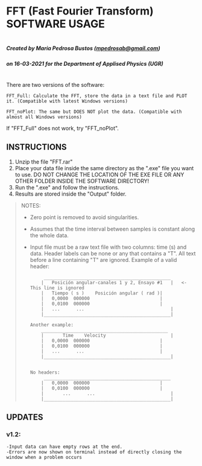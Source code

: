
#        
#		FFT (Fast Fourier Transform) SOFTWARE USAGE
#		
#		
##### Created by Maria Pedrosa Bustos (mpedrosab@gmail.com)
#####
#####   on 16-03-2021 for the Department of Applised Physics (UGR)
#	


There are two versions of the software:

	FFT_Full: Calculate the FFT, store the data in a text file and PLOT it. (Compatible with latest Windows versions) 
	
	FFT_noPlot: The same but DOES NOT plot the data. (Compatible with almost all Windows versions)
	
If "FFT_Full" does not work, try "FFT_noPlot".


## INSTRUCTIONS

1. Unzip the file "FFT.rar"
2. Place your data file inside the same directory as the ".exe" file you want to use. 
	DO NOT CHANGE THE LOCATION OF THE EXE FILE OR ANY OTHER FOLDER INSIDE THE SOFTWARE DIRECTORY!
3. Run the ".exe" and follow the instructions.
4. Results are stored inside the "Output" folder.

> NOTES:
> - Zero point is removed to avoid singularities.
> - Assumes that the time interval between samples is constant along the whole data.
> - Input file must be a raw text file with two columns: time (s) and data. 
>		Header labels can be none or any that contains a "T". All text before a line containing "T" are ignored.
>		Example of a valid header:
>		
>			 _______________________________________________
>			|   Posición angular-canales 1 y 2, Ensayo #1   |	<- This line is ignored
>			|   Tiempo ( s )	Posición angular ( rad )|
>			|   0,0000	000000                          |
>			|   0,0100	000000                          |
>			|   ...      ...                                |
>			|_______________________________________________|	                                        
>							
>		Another example: 
>			_______________________________________________	
>			|       Time	Velocity                        |	
>			|	0,0000	000000                          |
>			|	0,0100	000000                          |
>			|	...      ...                            |
>			|_______________________________________________|
>
>
>		No headers:
>			 _______________________________________________
>			|	0,0000	000000                          |
>			|	0,0100	000000                          |
>			|       ...      ...                            |
>			|_______________________________________________|
						
						
## UPDATES

### v1.2:
	-Input data can have empty rows at the end.
	-Errors are now shown on terminal instead of directly closing the window when a problem occurs
	
